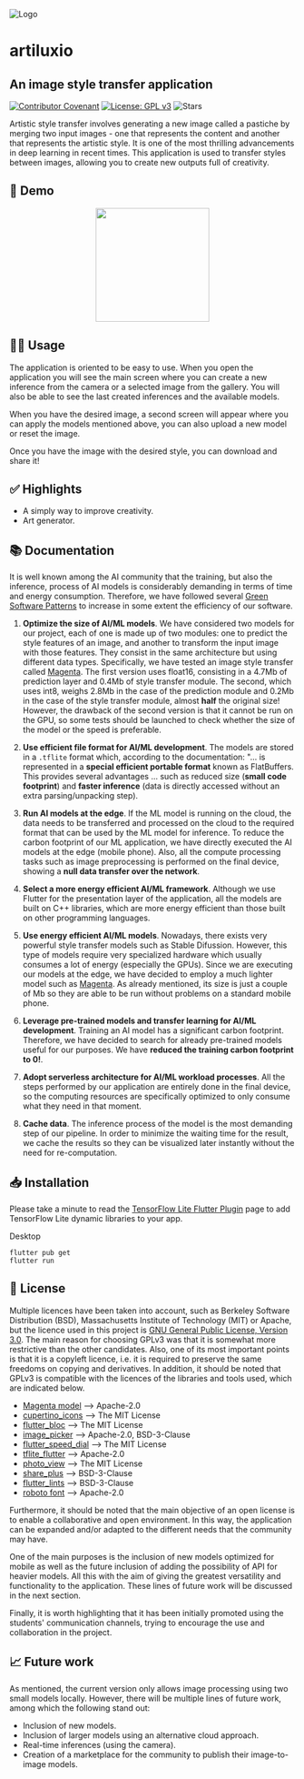 ![Logo](https://user-images.githubusercontent.com/53833717/221363833-8f73ec79-bfe4-4144-961f-e2a950a24254.png)
# **artiluxio**
## An image style transfer application
[![Contributor Covenant](https://img.shields.io/badge/Contributor%20Covenant-2.1-4baaaa.svg)](code_of_conduct.md)
[![License: GPL v3](https://img.shields.io/badge/License-GPLv3-blue.svg)](https://www.gnu.org/licenses/gpl-3.0)
![Stars](https://img.shields.io/github/stars/pguijas/artiluxio?color=green)

Artistic style transfer involves generating a new image called a pastiche by merging two input images - one that represents the content and another that represents the artistic style. It is one of the most thrilling advancements in deep learning in recent times. This application is used to transfer styles between images, allowing you to create new outputs full of creativity.

## 🤖 Demo

<p align="center">
 <img src="demo.gif" width='200'/>
</p>

## 🫳🏼 Usage

The application is oriented to be easy to use.
When you open the application you will see the main screen where you can create a new inference from the camera or a selected image from the gallery.
You will also be able to see the last created inferences and the available models.

When you have the desired image, a second screen will appear where you can apply the models mentioned above, you can also upload a new model or reset the image.

Once you have the image with the desired style, you can download and share it! 

## ✅ Highlights

- A simply way to improve creativity.
- Art generator.

## 📚 Documentation

It is well known among the AI community that the training, but also the inference, process of AI models is considerably demanding in terms of time and energy consumption. Therefore, we have followed several [Green Software Patterns](https://patterns.greensoftware.foundation/) to increase in some extent the efficiency of our software.

1. **Optimize the size of AI/ML models**. We have considered two models for our project, each of one is made up of two modules: one to predict the style features of an image, and another to transform the input image with those features. They consist in the same architecture but using different data types. Specifically, we have tested an image style transfer called [Magenta](https://tfhub.dev/google/magenta/arbitrary-image-stylization-v1-256/2). The first version uses float16, consisting in a 4.7Mb of prediction layer and 0.4Mb of style transfer module. The second, which uses int8, weighs 2.8Mb in the case of the prediction module and 0.2Mb in the case of the style transfer module, almost **half** the original size! However, the drawback of the second version is that it cannot be run on the GPU, so some tests should be launched to check whether the size of the model or the speed is preferable.

2. **Use efficient file format for AI/ML development**. The models are stored in a `.tflite` format which, according to the documentation: "... is represented in a **special efficient portable format** known as FlatBuffers. This provides several advantages ... such as reduced size (**small code footprint**) and **faster inference** (data is directly accessed without an extra parsing/unpacking step).

3. **Run AI models at the edge**. If the ML model is running on the cloud, the data needs to be transferred and processed on the cloud to the required format that can be used by the ML model for inference. To reduce the carbon footprint of our ML application, we have directly executed the AI models at the edge (mobile phone). Also, all the compute processing tasks such as image preprocessing is performed on the final device, showing a **null data transfer over the network**.

4. **Select a more energy efficient AI/ML framework**. Although we use Flutter for the presentation layer of the application, all the models are built on C++ libraries, which are more energy efficient than those built on other programming languages.

5. **Use energy efficient AI/ML models**. Nowadays, there exists very powerful style transfer models such as Stable Difussion. However, this type of models require very specialized hardware which usually consumes a lot of energy (especially the GPUs). Since we are executing our models at the edge, we have decided to employ a much lighter model such as  [Magenta](https://tfhub.dev/google/magenta/arbitrary-image-stylization-v1-256/2). As already mentioned, its size is just a couple of Mb so they are able to be run without problems on a standard mobile phone.

6. **Leverage pre-trained models and transfer learning for AI/ML development**. Training an AI model has a significant carbon footprint. Therefore, we have decided to search for already pre-trained models useful for our purposes. We have **reduced the training carbon footprint to 0!**.

7. **Adopt serverless architecture for AI/ML workload processes**. All the steps performed by our application are entirely done in the final device, so the computing resources are specifically optimized to only consume what they need in that moment.

8. **Cache data**. The inference process of the model is the most demanding step of our pipeline. In order to minimize the waiting time for the result, we cache the results so they can be visualized later instantly without the need for re-computation.

## 📥 Installation

Please take a minute to read the [TensorFlow Lite Flutter Plugin](https://pub.dev/packages/tflite_flutter) page to add TensorFlow Lite dynamic libraries to your app.

Desktop
```
flutter pub get
flutter run
```

## 📜 License

Multiple licences have been taken into account, such as Berkeley Software Distribution (BSD), Massachusetts Institute of Technology (MIT) or Apache, but the licence used in this project is [GNU General Public License, Version 3.0](https://www.gnu.org/licenses/gpl-3.0.en.html). The main reason for choosing GPLv3 was that it is somewhat more restrictive than the other candidates. Also, one of its most important points is that it is a copyleft licence,
i.e. it is required to preserve the same freedoms on copying and derivatives. In addition, it should be noted that GPLv3 is compatible with the licences of the libraries and tools used, which are indicated below.

- [Magenta model](https://github.com/magenta/magenta) --> Apache-2.0
- [cupertino_icons](https://pub.dev/packages/cupertino_icons/license) --> The MIT License
- [flutter_bloc](https://pub.dev/packages/flutter_bloc) --> The MIT License
- [image_picker](https://pub.dev/packages/image_picker/license) --> Apache-2.0, BSD-3-Clause
- [flutter_speed_dial](https://pub.dev/packages/flutter_speed_dial) --> The MIT License
- [tflite_flutter](https://pub.dev/packages/tflite_flutter) --> Apache-2.0
- [photo_view](https://pub.dev/packages/photo_view) --> The MIT License
- [share_plus](https://pub.dev/packages/share_plus/license) --> BSD-3-Clause
- [flutter_lints](https://pub.dev/packages/flutter_lints) --> BSD-3-Clause
- [roboto font](https://github.com/googlefonts/roboto) --> Apache-2.0

Furthermore, it should be noted that the main objective of an open license is to enable a collaborative and open environment. In this way, the application can be expanded and/or adapted to the different needs that the community may have.

One of the main purposes is the inclusion of new models optimized for mobile as well as the future inclusion of adding the possibility of API for heavier models. All this with the aim of giving the greatest versatility and functionality to the application.  These lines of future work will be discussed in the next section.

Finally, it is worth highlighting that it has been initially promoted using the students' communication channels, trying to encourage the use and collaboration in the project.

## 📈 Future work

As mentioned, the current version only allows image processing using two small models locally. However, there will be multiple lines of future work, among which the following stand out:

- Inclusion of new models.
- Inclusion of larger models using an alternative cloud approach.
- Real-time inferences (using the camera).
- Creation of a marketplace for the community to publish their image-to-image models.
